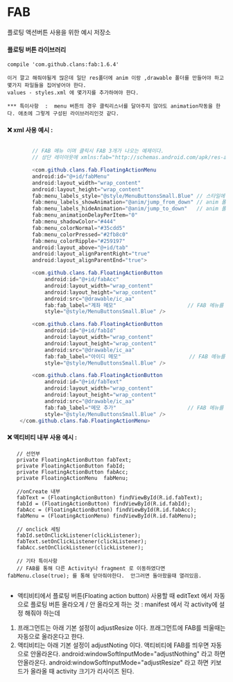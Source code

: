 # FAB
플로팅 액션버튼 사용을 위한 예시 저장소


#### 플로팅 버튼 라이브러리 
	
	compile 'com.github.clans:fab:1.6.4'

	이거 깔고 해줘야될게 많은데 일단 res폴더에 anim 이랑 ,drawable 폴더를 만들어야 하고 몇가지 파일들을 집어넣어야 한다.
	values - styles.xml 에 몇가지를 추가하여야 한다.  

	*** 특이사항  :  menu 버튼의 경우 클릭리스너를 달아주지 않아도 animation작동을 한다. 애초에 그렇게 구성된 라이브러리인것 같다. 


#### :x:  xml 사용 예시 :
```java

		// FAB 메뉴 이며 클릭시 FAB 3개가 나오는 예제이다.
		// 상단 레이아웃에 xmlns:fab="http://schemas.android.com/apk/res-auto"  를 추가해줘야한다.

        <com.github.clans.fab.FloatingActionMenu
        android:id="@+id/fabMenu"
        android:layout_width="wrap_content"
        android:layout_height="wrap_content"
        fab:menu_labels_style="@style/MenuButtonsSmall.Blue" // 스타일에 추가해야 한다. 새로운 이름을 짓거나 색깔 조절 가능하다.
        fab:menu_labels_showAnimation="@anim/jump_from_down" // anim 폴더에 추가해야 하는 부분 
        fab:menu_labels_hideAnimation="@anim/jump_to_down"	 // anim 폴더에 추가해야 하는 부분
        fab:menu_animationDelayPerItem="0"
        fab:menu_shadowColor="#444"
        fab:menu_colorNormal="#35cdd5"
        fab:menu_colorPressed="#2fb8c0"
        fab:menu_colorRipple="#259197"
        android:layout_above="@+id/tab"
        android:layout_alignParentRight="true"
        android:layout_alignParentEnd="true">

        <com.github.clans.fab.FloatingActionButton
            android:id="@+id/fabAcc"
            android:layout_width="wrap_content"
            android:layout_height="wrap_content"
            android:src="@drawable/ic_aa"
            fab:fab_label="계좌 메모"						// FAB 메뉴를 눌러 버튼이 펼쳐졌을때 펼쳐진 버튼 옆에 붙는 설명 
            style="@style/MenuButtonsSmall.Blue" />

        <com.github.clans.fab.FloatingActionButton
            android:id="@+id/fabId"
            android:layout_width="wrap_content"
            android:layout_height="wrap_content"
            android:src="@drawable/ic_aa"
            fab:fab_label="아이디 메모"						// FAB 메뉴를 눌러 버튼이 펼쳐졌을때 펼쳐진 버튼 옆에 붙는 설명 
            style="@style/MenuButtonsSmall.Blue" />

        <com.github.clans.fab.FloatingActionButton
            android:id="@+id/fabText"
            android:layout_width="wrap_content"
            android:layout_height="wrap_content"
            android:src="@drawable/ic_aa"
            fab:fab_label="메모 추가"						// FAB 메뉴를 눌러 버튼이 펼쳐졌을때 펼쳐진 버튼 옆에 붙는 설명 
            style="@style/MenuButtonsSmall.Blue" />
    </com.github.clans.fab.FloatingActionMenu>
```

#### :x:  액티비티 내부 사용 예시 :
 ```
 	// 선언부 
 	private FloatingActionButton fabText;
    private FloatingActionButton fabId;
    private FloatingActionButton fabAcc;
    private FloatingActionMenu  fabMenu;

    //onCreate 내부 
    fabText = (FloatingActionButton) findViewById(R.id.fabText);
    fabId = (FloatingActionButton) findViewById(R.id.fabId);
    fabAcc = (FloatingActionButton) findViewById(R.id.fabAcc);
    fabMenu = (FloatingActionMenu) findViewById(R.id.fabMenu);

    // onclick 세팅 
    fabId.setOnClickListener(clickListener);
    fabText.setOnClickListener(clickListener);
    fabAcc.setOnClickListener(clickListener);

    // 기타 특이사항 
    // FAB를 통해 다른 Activity나 fragment 로 이동하였다면 fabMenu.close(true); 를 통해 닫아줘야한다.  안그러면 돌아왔을때 열려있음.


```



* 액티비티에서 플로팅 버튼(Floating action button) 사용할 때 editText 에서 자동으로 플로팅 버튼 올라오게 / 안 올라오게 하는 것 
 : 	manifest 에서 각 activity에 설정 해줘야 하는데 
 1. 프래그먼트는 아래 기본 설정이 adjustResize 이다. 프래그먼트에 FAB를 띄울때는 자동으로 올라온다고 한다.
 2. 액티비티는 아래 기본 설정이 adjustNoting 이다. 액티비티에 FAB를 띄우면 자동으로 안올라온다.
 	android:windowSoftInputMode="adjustNothing" 라고 하면 안올라온다.
 	android:windowSoftInputMode="adjustResize" 라고 하면 키보드가 올라올 때 activity 크기가 리사이즈 된다. 